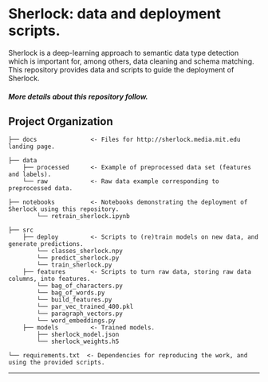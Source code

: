 # Sherlock: data and deployment scripts.

Sherlock is a deep-learning approach to semantic data type detection which is important for, among others, data cleaning and schema matching. This repository provides data and scripts to guide the deployment of Sherlock.

##### More details about this repository follow. 

## Project Organization
     
    ├── docs               <- Files for http://sherlock.media.mit.edu landing page.
     
    ├── data  
        ├── processed      <- Example of preprocessed data set (features and labels).
        └── raw            <- Raw data example corresponding to preprocessed data.
     
    ├── notebooks          <- Notebooks demonstrating the deployment of Sherlock using this repository.
            └── retrain_sherlock.ipynb
     
    ├── src                
        ├── deploy         <- Scripts to (re)train models on new data, and generate predictions.
            └── classes_sherlock.npy
            └── predict_sherlock.py
            └── train_sherlock.py
        ├── features       <- Scripts to turn raw data, storing raw data columns, into features.
            └── bag_of_characters.py
            └── bag_of_words.py
            └── build_features.py
            └── par_vec_trained_400.pkl
            └── paragraph_vectors.py
            └── word_embeddings.py
        ├── models         <- Trained models.
            ├── sherlock_model.json
            └── sherlock_weights.h5
    
    └── requirements.txt  <- Dependencies for reproducing the work, and using the provided scripts.

------------
